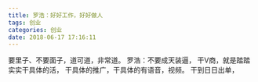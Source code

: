 ```yaml
---
title: 罗浩：好好工作，好好做人
tags: 创业
categories: 创业
date: 2018-06-17 17:16:11
---
```


要里子、不要面子，道可道，非常道。
罗浩：不要成天装逼，
干V商，就是踏踏实实干具体的活，
干具体的推广，干具体的有语音，视频。
干到日日出单，